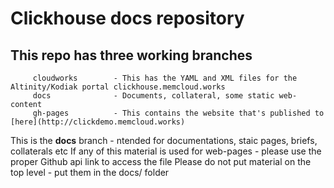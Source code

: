 # Clickhouse docs repository
##  This repo has three working branches
         cloudworks        - This has the YAML and XML files for the Altinity/Kodiak portal clickhouse.memcloud.works
         docs              - Documents, collateral, some static web-content
         gh-pages          - This contains the website that's published to [here](http://clickdemo.memcloud.works)

This is the **docs** branch - ntended for documentations, staic pages, briefs, collaterals etc
If any of this material is used for web-pages - please use the proper Github api link to access the file
Please do not put material on the top level - put them in the docs/ folder
